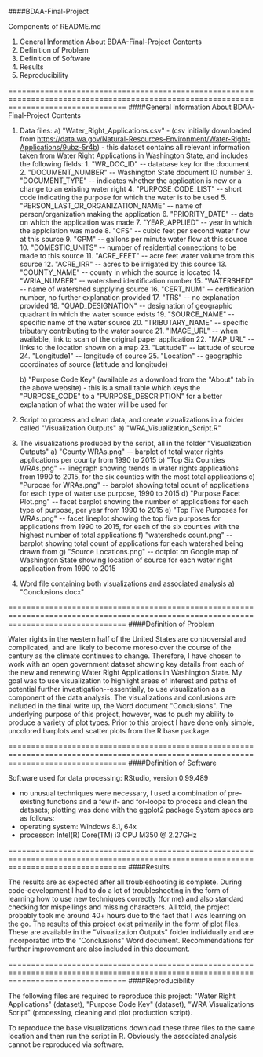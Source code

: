 ####BDAA-Final-Project

Components of README.md
1.  General Information About BDAA-Final-Project Contents
2.  Definition of Problem
3.  Definition of Software
4.  Results
5.  Reproducibility

======================================================================================================================================
####General Information About BDAA-Final-Project Contents

1) Data files:
    a) "Water_Right_Applications.csv" 
        - (csv initially downloaded from https://data.wa.gov/Natural-Resources-Environment/Water-Right-Applications/9ubz-5r4b)
        - this dataset contains all relevant information taken from Water Right Applications in Washington State, and includes the              following fields:
          1.  "WR_DOC_ID" -- database key for the document                        
          2.  "DOCUMENT_NUMBER" -- Washington State document ID number
          3.  "DOCUMENT_TYPE" -- indicates whether the application is new or a change to an existing water right
          4.  "PURPOSE_CODE_LIST" -- short code indicating the purpose for which the water is to be used
          5.  "PERSON_LAST_OR_ORGANIZATION_NAME" -- name of person/organization making the application
          6.  "PRIORITY_DATE" -- date on which the application was made
          7.  "YEAR_APPLIED" -- year in which the applciation was made
          8.  "CFS" -- cubic feet per second water flow at this source
          9.  "GPM" -- gallons per minute water flow at this source
          10. "DOMESTIC_UNITS" -- number of residential connections to be made to this source
          11. "ACRE_FEET" -- acre feet water volume from this source
          12. "ACRE_IRR" -- acres to be irrigated by this source
          13. "COUNTY_NAME" -- county in which the source is located
          14. "WRIA_NUMBER" -- watershed identification number
          15. "WATERSHED" -- name of watershed supplying source
          16. "CERT_NUM" -- certification number, no further explanation provided
          17. "TRS" -- no explanation provided
          18. "QUAD_DESIGNATION" -- designation of geographic quadrant in which the water source exists
          19. "SOURCE_NAME" -- specific name of the water source
          20. "TRIBUTARY_NAME" -- specific tributary contributing to the water source
          21. "IMAGE_URL" -- when available, link to scan of the original paper application
          22. "MAP_URL" -- links to the location shown on a map
          23. "Latitude1" -- latitude of source
          24. "Longitude1" -- longitude of source
          25. "Location" -- geographic coordinates of source (latitude and longitude)
          
    b) "Purpose Code Key" (available as a download from the "About" tab in the above website)
       - this is a small table which keys the "PURPOSE_CODE" to a "PURPOSE_DESCRIPTION" for a better explanation of what the water will          be used for
       
2) Script to process and clean data, and create vizualizations in a folder called "Visualization Outputs"
    a) "WRA_Visualization_Script.R"  

3) The visualizations produced by the script, all in the folder "Visualization Outputs"
    a) "County WRAs.png"  -- barplot of total water rights applications per county from 1990 to 2015
    b) "Top Six Counties WRAs.png" -- linegraph showing trends in water rights applications from 1990 to 2015, for the six counties                                         with the most total applications
    c) "Purpose for WRAs.png" -- barplot showing total count of applications for each type of water use purpose, 1990 to 2015
    d) "Purpose Facet Plot.png" -- facet barplot showing the number of applications for each type of purpose, per year from 1990 to                                      2015
    e) "Top Five Purposes for WRAs.png" -- facet lineplot showing the top five purposes for applications from 1990 to 2015, for each                                             of the six counties with the highest number of total applications
    f) "watersheds count.png" -- barplot showing total count of applications for each watershed being drawn from
    g) "Source Locations.png" -- dotplot on Google map of Washington State showing location of source for each water right application                                  from 1990 to 2015
    
4) Word file containing both visualizations and associated analysis
    a) "Conclusions.docx"
    
======================================================================================================================================
####Definition of Problem

Water rights in the western half of the United States are controversial and complicated, and are likely to become moreso over the course of the century as the climate continues to change.  Therefore, I have chosen to work with an open government dataset showing key details from each of the new and renewing Water Right Applications in Washington State.  My goal was to use visualization to highlight areas of interest and paths of potential further investigation--essentially, to use visualization as a component of the data analysis.  The visualizations and conlusions are included in the final write up, the Word document "Conclusions".  The underlying purpose of this project, however, was to push my ability to produce a variety of plot types.  Prior to this project I have done only simple, uncolored barplots and scatter plots from the R base package. 

======================================================================================================================================
####Definition of Software

Software used for data processing: RStudio, version 0.99.489
 - no unusual techniques were necessary, I used a combination of pre-existing functions and a few if- and for-loops to process and       clean the datasets; plotting was done with the ggplot2 package
System specs are as follows:
 - operating system: Windows 8.1, 64x
 - processor: Intel(R) Core(TM) i3 CPU M350 @ 2.27GHz

======================================================================================================================================
####Results

The results are as expected after all troubleshooting is complete.  During code-development I had to do a lot of troubleshooting in the form of learning how to use new techniques correctly (for me) and also standard checking for mispellings and missing characters.  All told, the project probably took me around 40+ hours due to the fact that I was learning on the go.
The results of this project exist primarily in the form of plot files.  These are available in the "Visualization Outputs" folder individually and are incorporated into the "Conclusions" Word document.  Recommendations for further improvement are also included in this document.

======================================================================================================================================
####Reproducibility

The following files are required to reproduce this project:  "Water Right Applications" (dataset), "Purpose Code Key" (dataset), "WRA Visualizations Script" (processing, cleaning and plot production script).

To reproduce the base visualizations download these three files to the same location and then run the script in R.  Obviously the associated analysis cannot be reproduced via software.

